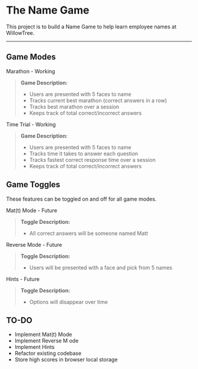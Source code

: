 The Name Game
===================

This project is to build a Name Game to help learn employee names at WillowTree.

----------


Game Modes
-------------
Marathon - Working
> **Game Description:**
> - Users are presented with 5 faces to name
> - Tracks current best marathon (correct answers in a row)
> - Tracks best marathon over a session
> - Keeps track of total correct/incorrect answers


Time Trial - Working
> **Game Description:**
> - Users are presented with 5 faces to name
> - Tracks time it takes to answer each question
> - Tracks fastest correct response time over a session
> - Keeps track of total correct/incorrect answers

Game Toggles
-------------
These features can be toggled on and off for all game modes.

Mat(t) Mode - Future
> **Toggle Description:**
> - All correct answers will be someone named Matt

Reverse Mode - Future
> **Toggle Description:**
> - Users will be presented with a face and pick from 5 names

Hints - Future
> **Toggle Description:**
> - Options will disappear over time

TO-DO
-------------
- Implement Mat(t) Mode
- Implement Reverse M ode
- Implement Hints
- Refactor existing codebase
- Store high scores in browser local storage